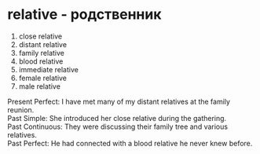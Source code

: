 # relative - родственник

1. close relative
2. distant relative
3. family relative
4. blood relative
5. immediate relative
6. female relative
7. male relative

Present Perfect: I have met many of my distant relatives at the family reunion.  
Past Simple: She introduced her close relative during the gathering.  
Past Continuous: They were discussing their family tree and various relatives.  
Past Perfect: He had connected with a blood relative he never knew before.
